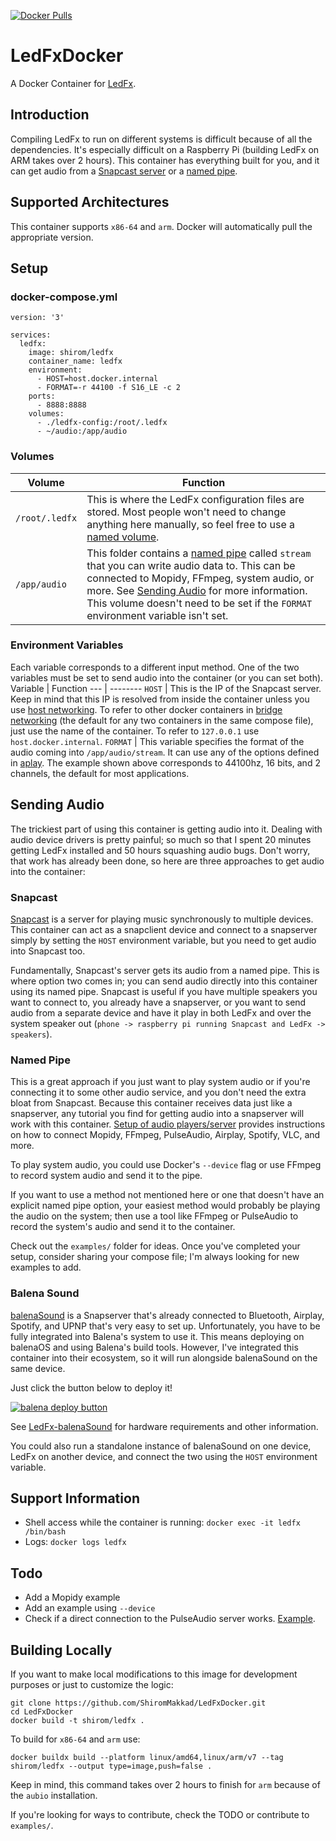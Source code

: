 [![Docker Pulls](https://img.shields.io/docker/pulls/shirom/ledfx.svg)](https://hub.docker.com/repository/docker/shirom/ledfx)

# LedFxDocker
A Docker Container for [LedFx](https://github.com/ahodges9/LedFx.git). 

## Introduction
Compiling LedFx to run on different systems is difficult because of all the dependencies. It's especially difficult on a Raspberry Pi (building LedFx on ARM takes over 2 hours). This container has everything built for you, and it can get audio from a [Snapcast server](https://github.com/badaix/snapcast) or a [named pipe](https://www.linuxjournal.com/article/2156).

## Supported Architectures
This container supports `x86-64` and `arm`. Docker will automatically pull the appropriate version. 

## Setup
### docker-compose.yml
```
version: '3'

services:
  ledfx:
    image: shirom/ledfx
    container_name: ledfx
    environment: 
      - HOST=host.docker.internal
      - FORMAT=-r 44100 -f S16_LE -c 2
    ports:
      - 8888:8888
    volumes:
      - ./ledfx-config:/root/.ledfx
      - ~/audio:/app/audio
```
### Volumes
Volume | Function 
--- | -------- 
`/root/.ledfx` | This is where the LedFx configuration files are stored. Most people won't need to change anything here manually, so feel free to use a [named volume](https://stackoverflow.com/questions/43248988/how-do-named-volumes-work-in-docker).
`/app/audio` | This folder contains a [named pipe](https://www.linuxjournal.com/article/2156) called `stream` that you can write audio data to. This can be connected to Mopidy, FFmpeg, system audio, or more. See [Sending Audio](#sending-audio) for more information. This volume doesn't need to be set if the `FORMAT` environment variable isn't set. 

### Environment Variables
Each variable corresponds to a different input method. One of the two variables must be set to send audio into the container (or you can set both). 
Variable | Function
--- | --------
`HOST` | This is the IP of the Snapcast server. Keep in mind that this IP is resolved from inside the container unless you use [host networking](https://docs.docker.com/network/host/). To refer to other docker containers in [bridge networking](https://docs.docker.com/network/bridge/) (the default for any two containers in the same compose file), just use the name of the container. To refer to `127.0.0.1` use `host.docker.internal`. 
`FORMAT` | This variable specifies the format of the audio coming into `/app/audio/stream`. It can use any of the options defined in [aplay](https://linux.die.net/man/1/aplay). The example shown above corresponds to 44100hz, 16 bits, and 2 channels, the default for most applications. 

## Sending Audio

The trickiest part of using this container is getting audio into it. Dealing with audio device drivers is pretty painful; so much so that I spent 20 minutes getting LedFx installed and 50 hours squashing audio bugs. Don't worry, that work has already been done, so here are three approaches to get audio into the container:

### Snapcast

[Snapcast](https://github.com/badaix/snapcast) is a server for playing music synchronously to multiple devices. This container can act as a snapclient device and connect to a snapserver simply by setting the `HOST` environment variable, but you need to get audio into Snapcast too. 

Fundamentally, Snapcast's server gets its audio from a named pipe. This is where option two comes in; you can send audio directly into this container using its named pipe. Snapcast is useful if you have multiple speakers you want to connect to, you already have a snapserver, or you want to send audio from a separate device and have it play in both LedFx and over the system speaker out (`phone -> raspberry pi running Snapcast and LedFx -> speakers`). 

### Named Pipe

This is a great approach if you just want to play system audio or if you're connecting it to some other audio service, and you don't need the extra bloat from Snapcast. Because this container receives data just like a snapserver, any tutorial you find for getting audio into a snapserver will work with this container. [Setup of audio players/server](https://github.com/badaix/snapcast/blob/master/doc/player_setup.md) provides instructions on how to connect Mopidy, FFmpeg, PulseAudio, Airplay, Spotify, VLC, and more. 

To play system audio, you could use Docker's `--device` flag or use FFmpeg to record system audio and send it to the pipe. 

If you want to use a method not mentioned here or one that doesn't have an explicit named pipe option, your easiest method would probably be playing the audio on the system; then use a tool like FFmpeg or PulseAudio to record the system's audio and send it to the container. 

Check out the `examples/` folder for ideas. Once you've completed your setup, consider sharing your compose file; I'm always looking for new examples to add. 

### Balena Sound

[balenaSound](https://github.com/balenalabs/balena-sound) is a Snapserver that's already connected to Bluetooth, Airplay, Spotify, and UPNP that's very easy to set up. Unfortunately, you have to be fully integrated into Balena's system to use it. This means deploying on balenaOS and using Balena's build tools. However, I've integrated this container into their ecosystem, so it will run alongside balenaSound on the same device. 

Just click the button below to deploy it!

[![balena deploy button](https://www.balena.io/deploy.svg)](https://dashboard.balena-cloud.com/deploy?repoUrl=https://github.com/ShiromMakkad/LedFx-balenaSound)

See [LedFx-balenaSound](https://github.com/ShiromMakkad/LedFx-balenaSound) for hardware requirements and other information. 

You could also run a standalone instance of balenaSound on one device, LedFx on another device, and connect the two using the `HOST` environment variable. 

## Support Information
- Shell access while the container is running: `docker exec -it ledfx /bin/bash`
- Logs: `docker logs ledfx`

## Todo
- Add a Mopidy example
- Add an example using `--device`
- Check if a direct connection to the PulseAudio server works. [Example](https://github.com/balenablocks/audio#sendreceive-audio). 

## Building Locally

If you want to make local modifications to this image for development purposes or just to customize the logic:
```
git clone https://github.com/ShiromMakkad/LedFxDocker.git
cd LedFxDocker
docker build -t shirom/ledfx .
```
To build for `x86-64` and `arm` use:

`docker buildx build --platform linux/amd64,linux/arm/v7 --tag shirom/ledfx --output type=image,push=false .`

Keep in mind, this command takes over 2 hours to finish for `arm` because of the `aubio` installation.

If you're looking for ways to contribute, check the TODO or contribute to `examples/`. 
